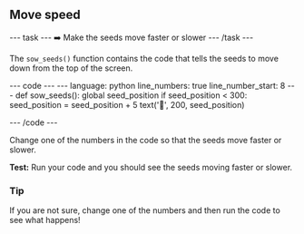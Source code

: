 <h2 class="c-project-heading--task">Move speed</h2>

--- task ---
➡️ Make the seeds move faster or slower
--- /task --- 

The `sow_seeds()` function contains the code that tells the seeds to move down from the top of the screen. 

<div class="c-project-code">
--- code ---
---
language: python
line_numbers: true
line_number_start: 8
---
def sow_seeds():
    global seed_position
    if seed_position < 300:
        seed_position = seed_position + 5
        text('🫘', 200, seed_position)

--- /code ---
</div>

Change one of the numbers in the code so that the seeds move faster or slower.

**Test:** Run your code and you should see the seeds moving faster or slower. 

<div class="c-project-callout c-project-callout--tip">

### Tip

If you are not sure, change one of the numbers and then run the code to see what happens!

</div>